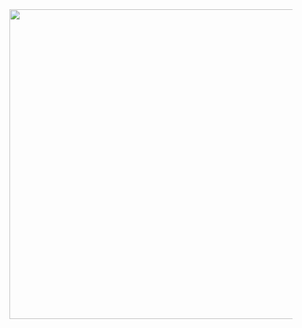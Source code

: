 <img src="https://64.media.tumblr.com/97199b67cfacddfe2b91cadc5c49463c/4ce05edd61c4998e-a5/s540x810/f12435c3b0b2056fd51a34f7e472e30a35c780cd.gifv" width="900" height="550"/>
